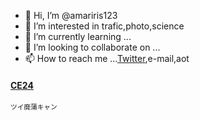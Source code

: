- 👋 Hi, I’m @amariris123
- 👀 I’m interested in trafic,photo,science
- 🌱 I’m currently learning ...
- 💞️ I’m looking to collaborate on ...
- 📫 How to reach me ...<a href="https://twitter.com/Tokyos_left_han">Twitter</a>,e-mail,aot

<!---
amariris123/amariris123 is a ✨ special ✨ repository because its `README.md` (this file) appears on your GitHub profile.
You can click the Preview link to take a look at your changes.
--->

<h4><a href="https://x.com/tc5826";>CE24</a></h4>
<p><span style="font-size: 8pt">ツイ廃蒲キャン</span></p>

